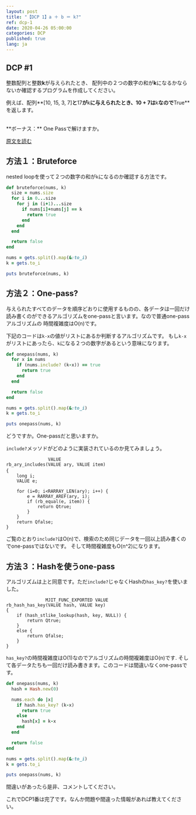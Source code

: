 ```yaml
---
layout: post
title: "【DCP 1】a ＋ b ＝ k?"
ref: dcp-1
date: 2020-04-26 05:00:00
categories: DCP
published: true
lang: ja
---
```


## **DCP #1**
整数配列と整数**k**が与えられたとき、
配列中の２つの数字の和が**k**になるかならないか確認するプログラムを作成してください。 

例えば、配列**[10, 15, 3, 7]**と**17**が**k**に与えられたとき、**10 + 7**は**k**なので**True**を返します。 

<br>
**ボーナス：** One Passで解けますか。

[原文を読む](en-dcp-1.html)

<div class="divider"></div>

## 方法１：Bruteforce

nested loopを使って２つの数字の和が`k`になるのか確認する方法です。

```rb
def bruteforce(nums, k)
  size = nums.size
  for i in 0...size
    for j in (i+1)...size
      if nums[i]+nums[j] == k
        return true
      end
    end
  end

  return false
end

nums = gets.split().map(&:to_i)
k = gets.to_i

puts bruteforce(nums, k)
```

## 方法２：One-pass?

与えられたすべてのデータを順序どおりに使用するものの、各データは一回だけ
読み書くのができるアルゴリズムをone-passと言います。なので普通one-passアルゴリズムの
時間複雑度はO(n)です。

下記のコードは`k-x`の値がリストにあるか判断するアルゴリズムです。
もし`k-x`がリストにあったら、`k`になる２つの数字があるという意味になります。

```rb
def onepass(nums, k)
  for x in nums
    if (nums.include? (k-x)) == true
      return true
    end
  end

  return false
end

nums = gets.split().map(&:to_i)
k = gets.to_i

puts onepass(nums, k)
```

どうですか。One-passだと思いますか。

`include?`メッソドがどのように実装されているのか見てみましょう。
```
                VALUE
rb_ary_includes(VALUE ary, VALUE item)
{　
	long i;
	VALUE e;

	for (i=0; i<RARRAY_LEN(ary); i++) {
		e = RARRAY_AREF(ary, i);
		if (rb_equal(e, item)) {
			return Qtrue;
		}
	}
	return Qfalse;
}
```

ご覧のとおり`include?`はO(n)で、検索のため同じデータを一回以上読み書くのでone-passではないです。
そして時間複雑度もO(n^2)になります。

## 方法３：Hashを使うone-pass


アルゴリズムは上と同意です。ただ`include?`じゃなくHashの`has_key?`を使いました。
```
               MJIT_FUNC_EXPORTED VALUE
rb_hash_has_key(VALUE hash, VALUE key)
{
	if (hash_stlike_lookup(hash, key, NULL)) {
		return Qtrue;
	}
	else {
		return Qfalse;
	}
}
```

`has_key?`の時間複雑度はO(1)なのでアルゴリズムの時間複雑度はO(n)です.
そして各データたちも一回だけ読み書きます。このコードは間違いなくone-passです。

```rb
def onepass(nums, k)
  hash = Hash.new(0)

  nums.each do |x|
    if hash.has_key? (k-x)
      return true
    else
      hash[x] = k-x
    end
  end

  return false
end

nums = gets.split().map(&:to_i)
k = gets.to_i

puts onepass(nums, k)
```

間違いがあったら是非、コメントしてください。

これでDCP1番は完了です。なんか問題や間違った情報があれば教えてください。
